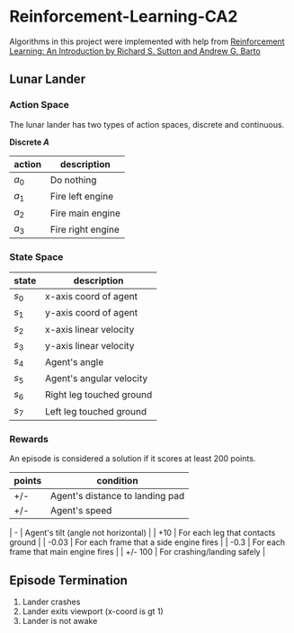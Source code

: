 # Reinforcement-Learning-CA2

Algorithms in this project were implemented with help from [Reinforcement Learning: An Introduction by Richard S. Sutton and Andrew G. Barto](#http://incompleteideas.net/book/bookdraft2017nov5.pdf)

## Lunar Lander

### Action Space

The lunar lander has two types of action spaces, discrete and continuous.

**Discrete $A$**

| action |    description   |
|--------|------------------|
| $a_0$  |    Do nothing    |
| $a_1$  | Fire left engine |
| $a_2$  | Fire main engine |
| $a_3$  | Fire right engine|

### State Space

| state  |          description      |
|--------|---------------------------|
| $s_0$  |   x-axis coord of agent   |
| $s_1$  |   y-axis coord of agent   |
| $s_2$  |   x-axis linear velocity  |
| $s_3$  |   y-axis linear velocity  |
| $s_4$  |       Agent's angle       |
| $s_5$  |  Agent's angular velocity |
| $s_6$  |  Right leg touched ground |
| $s_7$  |  Left leg touched ground  |

### Rewards

An episode is considered a solution if it scores at least 200 points.

|   points  |                     condition             |
|-----------|------------------------------------------ |
|     +/-   |        Agent's distance to landing pad    |
|     +/-   |                Agent's speed              |

|      -    |       Agent's tilt (angle not horizontal) |
|     +10   |       For each leg that contacts ground   |
|    -0.03  |   For each frame that a side engine fires |
|     -0.3  |   For each frame that main engine fires   |
|   +/- 100 |   For crashing/landing safely             |

## Episode Termination

1. Lander crashes
2. Lander exits viewport (x-coord is gt 1)
3. Lander is not awake